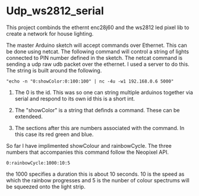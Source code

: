 # Udp_ws2812_serial
This project combinds the ethernt enc28j60 and the ws2812 led pixel lib to create a network for house lighting.

The master Arduino sketch will accept commands over Ethernet. This can be done using netcat. The following command will control a string of lights connected to PIN number defined in the sketch. The netcat command is sending a udp raw udb packet over the ethernet. I used a server to do this. The string is built around the following.


	"echo -n "0:showColor:0:100:100" | nc -4u -w1 192.168.0.6 5000"

1. The 0 is the id. This was so one can string multiple arduinos together via serial and respond to its own id this is a short int.

2. The "showColor" is a string that definds a command. These can be extendeed.

3. The sections after this are numbers associated with the command. In this case its red green and blue.

So far I have implimented showColour and rainbowCycle. The three numbers that accompanies this command follow the Neopixel API. 

	0:rainbowCycle:1000:10:5

the 1000 specifies a duration this is about 10 seconds. 10 is the speed as which the rainbow progresses and 5 is the nunber of colour spectrums will be squeezed onto the light strip.    
